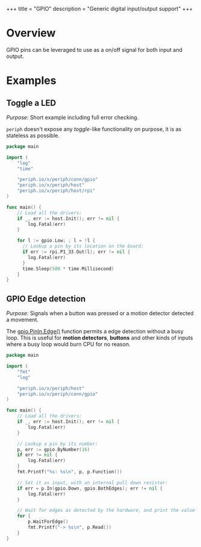 +++
title = "GPIO"
description = "Generic digital input/output support"
+++

# Overview

GPIO pins can be leveraged to use as a on/off signal for both input and output.


# Examples

## Toggle a LED

_Purpose:_ Short example including full error checking.

`periph` doesn't expose any _toggle_-like functionality on purpose, it is as
stateless as possible.


~~~go
package main

import (
    "log"
    "time"

    "periph.io/x/periph/conn/gpio"
    "periph.io/x/periph/host"
    "periph.io/x/periph/host/rpi"
)

func main() {
    // Load all the drivers:
    if _, err := host.Init(); err != nil {
        log.Fatal(err)
    }

    for l := gpio.Low; ; l = !l {
      // Lookup a pin by its location on the board:
      if err := rpi.P1_33.Out(l); err != nil {
        log.Fatal(err)
      }
      time.Sleep(500 * time.Millisecond)
    }
}
~~~


## GPIO Edge detection

_Purpose:_ Signals when a button was pressed or a motion detector detected a
movement.

The [gpio.PinIn.Edge()](https://periph.io/x/periph/conn/gpio#PinIn) function
permits a edge detection without a busy loop. This is useful for **motion
detectors**, **buttons** and other kinds of inputs where a busy loop would burn
CPU for no reason.

~~~go
package main

import (
    "fmt"
    "log"

    "periph.io/x/periph/host"
    "periph.io/x/periph/conn/gpio"
)

func main() {
    // Load all the drivers:
    if _, err := host.Init(); err != nil {
        log.Fatal(err)
    }

    // Lookup a pin by its number:
    p, err := gpio.ByNumber(16)
    if err != nil {
        log.Fatal(err)
    }
    fmt.Printf("%s: %s\n", p, p.Function())

    // Set it as input, with an internal pull down resistor:
    if err = p.In(gpio.Down, gpio.BothEdges); err != nil {
        log.Fatal(err)
    }

    // Wait for edges as detected by the hardware, and print the value read:
    for {
        p.WaitForEdge()
        fmt.Printf("-> %s\n", p.Read())
    }
}
~~~
